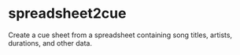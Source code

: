 # spreadsheet2cue
Create a cue sheet from a spreadsheet containing song titles, artists, durations, and other data.
